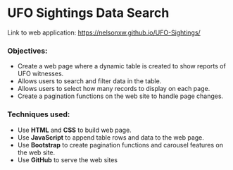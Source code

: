 # UFO Sightings Data Search

Link to web application: https://nelsonxw.github.io/UFO-Sightings/

### Objectives:
+ Create a web page where a dynamic table is created to show reports of UFO witnesses.
+ Allows users to search and filter data in the table.
+ Allows users to select how many records to display on each page.
+ Create a pagination functions on the web site to handle page changes.

### Techniques used:
+ Use **HTML** and **CSS** to build web page.
+ Use **JavaScript** to append table rows and data to the web page.
+ Use **Bootstrap** to create pagination functions and carousel features on the web site.
+ Use **GitHub** to serve the web sites

